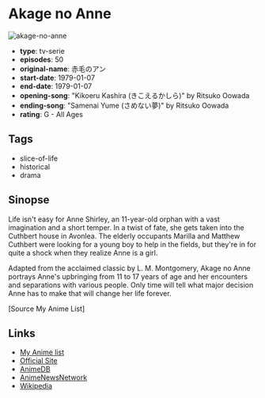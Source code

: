 # Akage no Anne

![akage-no-anne](https://cdn.myanimelist.net/images/anime/1428/97069.jpg)

-   **type**: tv-serie
-   **episodes**: 50
-   **original-name**: 赤毛のアン
-   **start-date**: 1979-01-07
-   **end-date**: 1979-01-07
-   **opening-song**: "Kikoeru Kashira (きこえるかしら)" by Ritsuko Oowada
-   **ending-song**: "Samenai Yume (さめない夢)" by Ritsuko Oowada
-   **rating**: G - All Ages

## Tags

-   slice-of-life
-   historical
-   drama

## Sinopse

Life isn't easy for Anne Shirley, an 11-year-old orphan with a vast imagination and a short temper. In a twist of fate, she gets taken into the Cuthbert house in Avonlea. The elderly occupants Marilla and Matthew Cuthbert were looking for a young boy to help in the fields, but they're in for quite a shock when they realize Anne is a girl.

Adapted from the acclaimed classic by L. M. Montgomery, Akage no Anne portrays Anne's upbringing from 11 to 17 years of age and her encounters and separations with various people. Only time will tell what major decision Anne has to make that will change her life forever.

[Source My Anime List]

## Links

-   [My Anime list](https://myanimelist.net/anime/283/Akage_no_Anne)
-   [Official Site](http://dbeat.bandaivisual.co.jp/meisaku/)
-   [AnimeDB](http://anidb.info/perl-bin/animedb.pl?show=anime&aid=1061)
-   [AnimeNewsNetwork](http://www.animenewsnetwork.com/encyclopedia/anime.php?id=421)
-   [Wikipedia](http://en.wikipedia.org/wiki/Anne_of_Green_Gables)
